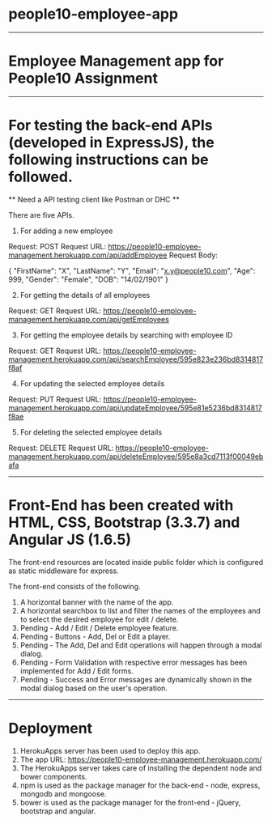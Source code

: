 # people10-employee-app

***********************************************************************************************************
# Employee Management app for People10 Assignment
***********************************************************************************************************

# For testing the back-end APIs (developed in ExpressJS), the following instructions can be followed.

** Need a API testing client like Postman or DHC **

There are five APIs.

1. For adding a new employee
 
Request: POST
Request URL: https://people10-employee-management.herokuapp.com/api/addEmployee
Request Body: 

{
	"FirstName": "X",
	"LastName": "Y",
	"Email": "x.y@people10.com",
	"Age": 999,
	"Gender": "Female",
	"DOB": "14/02/1901"
}

2. For getting the details of all employees

Request: GET
Request URL: https://people10-employee-management.herokuapp.com/api/getEmployees

3. For getting the employee details by searching with employee ID

Request: GET
Request URL: https://people10-employee-management.herokuapp.com/api/searchEmployee/595e823e236bd8314817f8af

4. For updating the selected employee details

Request: PUT
Request URL: https://people10-employee-management.herokuapp.com/api/updateEmployee/595e81e5236bd8314817f8ae

5. For deleting the selected employee details

Request: DELETE
Request URL: https://people10-employee-management.herokuapp.com/api/deleteEmployee/595e8a3cd7113f00049ebafa

***********************************************************************************************************

# Front-End has been created with HTML, CSS, Bootstrap (3.3.7) and Angular JS (1.6.5)

The front-end resources are located inside public folder which is configured as static middleware for express.

The front-end consists of the following.

1. A horizontal banner with the name of the app.
2. A horizontal searchbox to list and filter the names of the employees and to select the desired employee for edit / delete.
3. Pending - Add / Edit / Delete employee feature.
4. Pending - Buttons - Add, Del or Edit a player.
5. Pending - The Add, Del and Edit operations will happen through a modal dialog.
6. Pending - Form Validation with respective error messages has been implemented for Add / Edit forms.
7. Pending - Success and Error messages are dynamically shown in the modal dialog based on the user's operation.

***********************************************************************************************************

# Deployment

1. HerokuApps server has been used to deploy this app.
2. The app URL: https://people10-employee-management.herokuapp.com/
2. The HerokuApps server takes care of installing the dependent node and bower components.
3. npm is used as the package manager for the back-end - node, express, mongodb and mongoose.
4. bower is used as the package manager for the front-end - jQuery, bootstrap and angular.